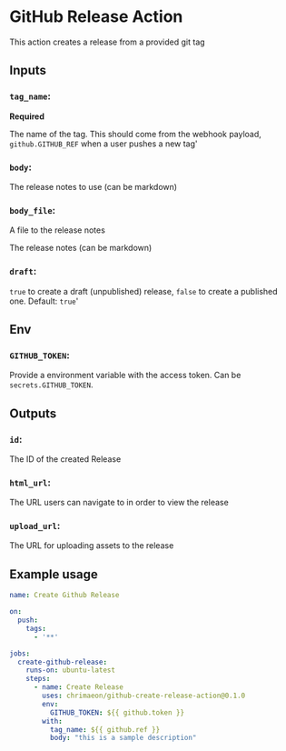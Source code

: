 # GitHub Release Action

This action creates a release from a provided git tag

## Inputs

### `tag_name`:

**Required**

The name of the tag. This should come from the webhook payload, `github.GITHUB_REF` when a user pushes a new tag'

### `body`:

The release notes to use (can be markdown)

### `body_file`:

A file to the release notes

The release notes (can be markdown)

### `draft`:

`true` to create a draft (unpublished) release, `false` to create a published one. Default: `true`'

## Env

### `GITHUB_TOKEN`:

Provide a environment variable with the access token. Can be `secrets.GITHUB_TOKEN`.

## Outputs

### `id`:

The ID of the created Release

### `html_url`:

The URL users can navigate to in order to view the release

### `upload_url`:

The URL for uploading assets to the release

## Example usage

```yaml
name: Create Github Release

on:
  push:
    tags:
      - '**'

jobs:
  create-github-release:
    runs-on: ubuntu-latest
    steps:
      - name: Create Release
        uses: chrimaeon/github-create-release-action@0.1.0
        env:
          GITHUB_TOKEN: ${{ github.token }}
        with:
          tag_name: ${{ github.ref }}
          body: "this is a sample description"
```